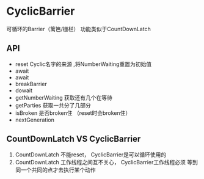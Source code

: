 # CyclicBarrier
可循环的Barrier（篱笆/栅栏） 功能类似于CountDownLatch
## API
* reset Cyclic名字的来源 ,将NumberWaiting重置为初始值
* await
* await
* breakBarrier
* dowait
* getNumberWaiting 获取还有几个在等待
* getParties 获取一共分了几部分
* isBroken 是否broken住 （reset时会broken住）
* nextGeneration
## CountDownLatch VS CyclicBarrier
1. CountDownLatch 不能reset， CyclicBarrier是可以循环使用的
2. CountDownLatch 工作线程之间互不关心， CyclicBarrier工作线程必须 等到同一个共同的点才去执行某个动作